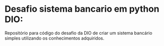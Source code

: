 # Desafio sistema bancario em python DIO:
Repositório para código do desafio da DIO de criar um sistema bancário simples utilizando os conhecimentos adquiridos.
